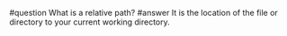 #question
What is a relative path?
#answer
It is the location of the file or directory to your current working directory. 

